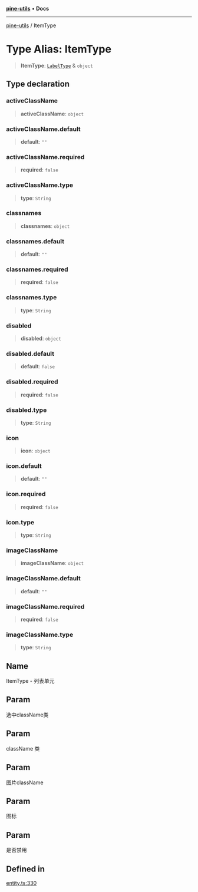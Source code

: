 [**pine-utils**](../README.md) • **Docs**

***

[pine-utils](../globals.md) / ItemType

# Type Alias: ItemType

> **ItemType**: [`LabelType`](LabelType.md) & `object`

## Type declaration

### activeClassName

> **activeClassName**: `object`

### activeClassName.default

> **default**: `""`

### activeClassName.required

> **required**: `false`

### activeClassName.type

> **type**: `String`

### classnames

> **classnames**: `object`

### classnames.default

> **default**: `""`

### classnames.required

> **required**: `false`

### classnames.type

> **type**: `String`

### disabled

> **disabled**: `object`

### disabled.default

> **default**: `false`

### disabled.required

> **required**: `false`

### disabled.type

> **type**: `String`

### icon

> **icon**: `object`

### icon.default

> **default**: `""`

### icon.required

> **required**: `false`

### icon.type

> **type**: `String`

### imageClassName

> **imageClassName**: `object`

### imageClassName.default

> **default**: `""`

### imageClassName.required

> **required**: `false`

### imageClassName.type

> **type**: `String`

## Name

ItemType                          -  列表单元

## Param

选中className类

## Param

className 类

## Param

图片className

## Param

图标

## Param

是否禁用

## Defined in

[entity.ts:330](https://github.com/byzhyt/pine-utils/blob/924fa77904d2b99c7ab94631f9f8a700b695aa96/src/entity.ts#L330)
